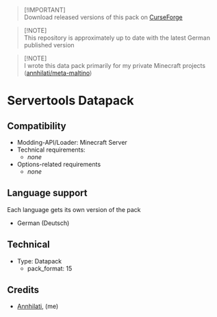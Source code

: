 > [!IMPORTANT]\
> Download released versions of this pack on [CurseForge](https://www.curseforge.com/minecraft/texture-packs/servertools)

> [!NOTE]\
> This repository is approximately up to date with the latest German published version

> [!NOTE]\
> I wrote this data pack primarily for my private Minecraft projects ([annhilati/meta-maltino](https://github.com/annhilati/meta-maltino))

# Servertools Datapack
## Compatibility
* Modding-API/Loader: Minecraft Server
* Technical requirements:
    * *none*
* Options-related requirements
    * *none*

## Language support
Each language gets its own version of the pack
* German (Deutsch)

## Technical
* Type: Datapack
    * pack_format: 15

## Credits
* [Annhilati](https://github.com/annhilati), (me)